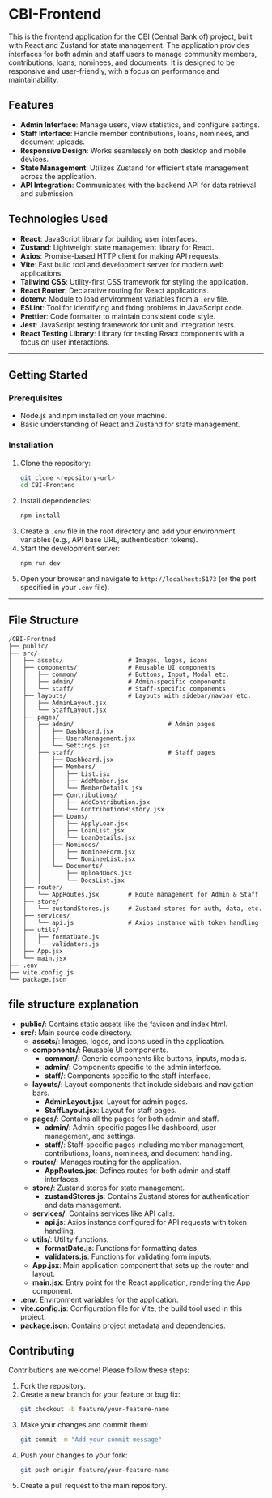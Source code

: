 # CBI-Frontend
This is the frontend application for the CBI (Central Bank of) project, built with React and Zustand for state management. The application provides interfaces for both admin and staff users to manage community members, contributions, loans, nominees, and documents. It is designed to be responsive and user-friendly, with a focus on performance and maintainability.


## Features
- **Admin Interface**: Manage users, view statistics, and configure settings.
- **Staff Interface**: Handle member contributions, loans, nominees, and document uploads.
- **Responsive Design**: Works seamlessly on both desktop and mobile devices.
- **State Management**: Utilizes Zustand for efficient state management across the application.
- **API Integration**: Communicates with the backend API for data retrieval and submission.
## Technologies Used
- **React**: JavaScript library for building user interfaces.
- **Zustand**: Lightweight state management library for React.
- **Axios**: Promise-based HTTP client for making API requests.
- **Vite**: Fast build tool and development server for modern web applications.
- **Tailwind CSS**: Utility-first CSS framework for styling the application.
- **React Router**: Declarative routing for React applications.
- **dotenv**: Module to load environment variables from a `.env` file.
- **ESLint**: Tool for identifying and fixing problems in JavaScript code.
- **Prettier**: Code formatter to maintain consistent code style.
- **Jest**: JavaScript testing framework for unit and integration tests.
- **React Testing Library**: Library for testing React components with a focus on user interactions.    

---

## Getting Started
### Prerequisites
- Node.js and npm installed on your machine.
- Basic understanding of React and Zustand for state management.
### Installation
1. Clone the repository:
    ```bash
    git clone <repository-url>
    cd CBI-Frontend
    ```
2. Install dependencies:
    ```bash
    npm install
    ```
3. Create a `.env` file in the root directory and add your environment variables (e.g., API base URL, authentication tokens).
4. Start the development server:
    ```bash
    npm run dev
    ```
5. Open your browser and navigate to `http://localhost:5173` (or the port specified in your `.env` file).

---

## File Structure

```
/CBI-Frontned
├── public/
├── src/
│   ├── assets/                  # Images, logos, icons
│   ├── components/              # Reusable UI components
│   │   ├── common/              # Buttons, Input, Modal etc.
│   │   ├── admin/               # Admin-specific components
│   │   └── staff/               # Staff-specific components
│   ├── layouts/                 # Layouts with sidebar/navbar etc.
│   │   ├── AdminLayout.jsx
│   │   └── StaffLayout.jsx
│   ├── pages/
│   │   ├── admin/                          # Admin pages
│   │   │   ├── Dashboard.jsx
│   │   │   ├── UsersManagement.jsx
│   │   │   └── Settings.jsx
│   │   ├── staff/                          # Staff pages
│   │   │   ├── Dashboard.jsx
│   │   │   ├── Members/
│   │   │   │   ├── List.jsx
│   │   │   │   ├── AddMember.jsx
│   │   │   │   └── MemberDetails.jsx
│   │   │   ├── Contributions/                        
│   │   │   │   ├── AddContribution.jsx
│   │   │   │   └── ContributionHistory.jsx
│   │   │   ├── Loans/
│   │   │   │   ├── ApplyLoan.jsx
│   │   │   │   ├── LoanList.jsx
│   │   │   │   └── LoanDetails.jsx
│   │   │   ├── Nominees/
│   │   │   │   ├── NomineeForm.jsx
│   │   │   │   └── NomineeList.jsx
│   │   │   └── Documents/
│   │   │       ├── UploadDocs.jsx
│   │   │       └── DocsList.jsx
│   ├── router/
│   │   └── AppRoutes.jsx        # Route management for Admin & Staff
│   ├── store/
│   │   └── zustandStores.js     # Zustand stores for auth, data, etc.
│   ├── services/
│   │   └── api.js               # Axios instance with token handling
│   ├── utils/
│   │   ├── formatDate.js
│   │   └── validators.js
│   ├── App.jsx
│   └── main.jsx
├── .env
├── vite.config.js
└── package.json
```

## file structure explanation   

- **public/**: Contains static assets like the favicon and index.html.
- **src/**: Main source code directory.
    - **assets/**: Images, logos, and icons used in the application.
    - **components/**: Reusable UI components.
        - **common/**: Generic components like buttons, inputs, modals.
        - **admin/**: Components specific to the admin interface.
        - **staff/**: Components specific to the staff interface.
    - **layouts/**: Layout components that include sidebars and navigation bars.
        - **AdminLayout.jsx**: Layout for admin pages.
        - **StaffLayout.jsx**: Layout for staff pages.
    - **pages/**: Contains all the pages for both admin and staff.
        - **admin/**: Admin-specific pages like dashboard, user management, and settings.
        - **staff/**: Staff-specific pages including member management, contributions, loans, nominees, and document handling.
    - **router/**: Manages routing for the application.
        - **AppRoutes.jsx**: Defines routes for both admin and staff interfaces.    
    - **store/**: Zustand stores for state management.
        - **zustandStores.js**: Contains Zustand stores for authentication and data management.
    - **services/**: Contains services like API calls.
        - **api.js**: Axios instance configured for API requests with token handling.
    - **utils/**: Utility functions.
        - **formatDate.js**: Functions for formatting dates.
        - **validators.js**: Functions for validating form inputs.
    - **App.jsx**: Main application component that sets up the router and layout.   
    - **main.jsx**: Entry point for the React application, rendering the App component.
- **.env**: Environment variables for the application.
- **vite.config.js**: Configuration file for Vite, the build tool used in this project.
- **package.json**: Contains project metadata and dependencies.

## Contributing
Contributions are welcome! Please follow these steps:
1. Fork the repository.     
2. Create a new branch for your feature or bug fix:
    ```bash
    git checkout -b feature/your-feature-name
    ```
3. Make your changes and commit them:
    ```bash
    git commit -m "Add your commit message"
    ```
4. Push your changes to your fork:
    ```bash
    git push origin feature/your-feature-name   
    ```
5. Create a pull request to the main repository.    